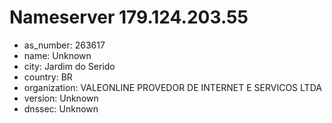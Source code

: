 # Nameserver 179.124.203.55

* as_number: 263617
* name: Unknown
* city: Jardim do Serido
* country: BR
* organization: VALEONLINE PROVEDOR DE INTERNET E SERVICOS LTDA
* version: Unknown
* dnssec: Unknown
